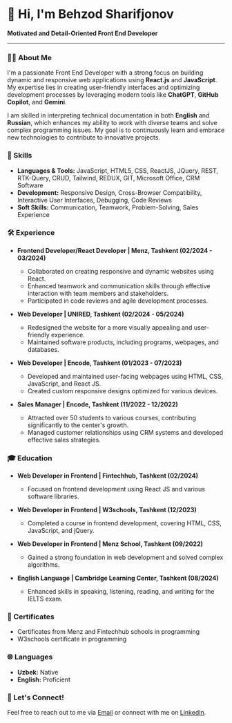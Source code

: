 # 👋 Hi, I'm Behzod Sharifjonov

**Motivated and Detail-Oriented Front End Developer**

---

### 👨‍💻 About Me

I'm a passionate Front End Developer with a strong focus on building dynamic and responsive web applications using **React.js** and **JavaScript**. My expertise lies in creating user-friendly interfaces and optimizing development processes by leveraging modern tools like **ChatGPT**, **GitHub Copilot**, and **Gemini**.

I am skilled in interpreting technical documentation in both **English** and **Russian**, which enhances my ability to work with diverse teams and solve complex programming issues. My goal is to continuously learn and embrace new technologies to contribute to innovative projects.

### 🌟 Skills

- **Languages & Tools:** JavaScript, HTML5, CSS, ReactJS, JQuery, REST, RTK-Query, CRUD, Tailwind, REDUX, GIT, Microsoft Office, CRM Software
- **Development:** Responsive Design, Cross-Browser Compatibility, Interactive User Interfaces, Debugging, Code Reviews
- **Soft Skills:** Communication, Teamwork, Problem-Solving, Sales Experience

### 🛠 Experience

- **Frontend Developer/React Developer | Menz, Tashkent (02/2024 - 03/2024)**
  - Collaborated on creating responsive and dynamic websites using React.
  - Enhanced teamwork and communication skills through effective interaction with team members and stakeholders.
  - Participated in code reviews and agile development processes.

- **Web Developer | UNIRED, Tashkent (02/2024 - 05/2024)**
  - Redesigned the website for a more visually appealing and user-friendly experience.
  - Maintained software products, including programs, webpages, and databases.

- **Web Developer | Encode, Tashkent (01/2023 - 07/2023)**
  - Developed and maintained user-facing webpages using HTML, CSS, JavaScript, and React JS.
  - Created custom responsive designs optimized for various devices.

- **Sales Manager | Encode, Tashkent (11/2022 - 12/2022)**
  - Attracted over 50 students to various courses, contributing significantly to the center's growth.
  - Managed customer relationships using CRM systems and developed effective sales strategies.

### 🎓 Education

- **Web Developer in Frontend | Fintechhub, Tashkent (02/2024)**
  - Focused on frontend development using React JS and various software libraries.

- **Web Developer in Frontend | W3schools, Tashkent (12/2023)**
  - Completed a course in frontend development, covering HTML, CSS, JavaScript, and jQuery.

- **Web Developer in Frontend | Menz School, Tashkent (09/2022)**
  - Gained a strong foundation in web development and solved complex algorithms.

- **English Language | Cambridge Learning Center, Tashkent (08/2024)**
  - Enhanced skills in speaking, listening, reading, and writing for the IELTS exam.

### 📜 Certificates

- Certificates from Menz and Fintechhub schools in programming
- W3schools certificate in programming

### 🌐 Languages

- **Uzbek:** Native
- **English:** Proficient

### 💬 Let's Connect!

Feel free to reach out to me via [Email](mailto:behzodsharifjonov7@gmail.com) or connect with me on [LinkedIn](#).
